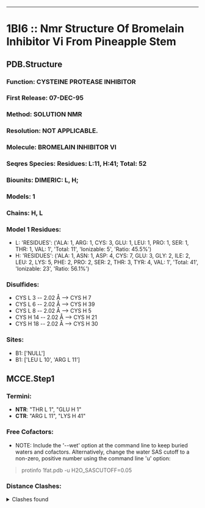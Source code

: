 ---
# 1BI6 :: Nmr Structure Of Bromelain Inhibitor Vi From Pineapple Stem
## PDB.Structure
### Function: CYSTEINE PROTEASE INHIBITOR
### First Release: 07-DEC-95
### Method: SOLUTION NMR
### Resolution: NOT APPLICABLE.
### Molecule: BROMELAIN INHIBITOR VI
### Seqres Species: Residues: L:11, H:41; Total: 52
### Biounits: DIMERIC: L, H;
### Models: 1
### Chains: H, L
### Model 1 Residues:
  - L:
 'RESIDUES': ('ALA: 1, ARG: 1, CYS: 3, GLU: 1, LEU: 1, PRO: 1, SER: 1, THR: 1, VAL: 1', 'Total: 11', 'Ionizable: 5',
              'Ratio: 45.5%')
  - H:
 'RESIDUES': ('ALA: 1, ASN: 1, ASP: 4, CYS: 7, GLU: 3, GLY: 2, ILE: 2, LEU: 2, LYS: 5, PHE: 2, PRO: 2, SER: 2, THR: 3, TYR: 4, VAL: 1', 'Total: 41', 'Ionizable: 23',
              'Ratio: 56.1%')

### Disulfides:
  - CYS L  3 -- 2.02 Å --> CYS H  7
  - CYS L  6 -- 2.02 Å --> CYS H  39
  - CYS L  8 -- 2.02 Å --> CYS H  5
  - CYS H  14 -- 2.02 Å --> CYS H  21
  - CYS H  18 -- 2.02 Å --> CYS H  30

### Sites:
  - B1: ['NULL']
  -  B1: ['LEU L  10', 'ARG L  11']

## MCCE.Step1
### Termini:
 - <strong>NTR</strong>: "THR L   1", "GLU H   1"
 - <strong>CTR</strong>: "ARG L  11", "LYS H  41"

### Free Cofactors:
  - NOTE: Include the '--wet' option at the command line to keep buried waters and cofactors. Alternatively, change the water SAS cutoff to a non-zero, positive number using the command line 'u' option:
  > protinfo 1fat.pdb -u H2O_SASCUTOFF=0.05

### Distance Clashes:
<details><summary>Clashes found</summary>

- d= 1.53: " CA  NTR L   1" to " CB  THR L   1"
- d= 1.98: "HG23 VAL L   7" to "HG22 THR H   8"
- d= 1.53: " CA  NTR H   1" to " CB  GLU H   1"

</details>

